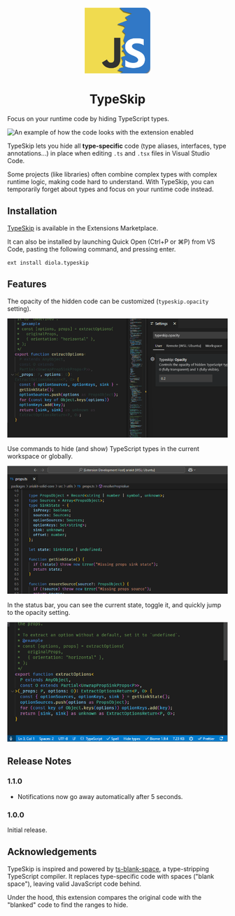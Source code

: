 <p align="center">
  <img src="logo.png" alt="TypeSkip logo" width="150">
</p>

<h1 align="center">TypeSkip</h1>

Focus on your runtime code by hiding TypeScript types.

![An example of how the code looks with the extension enabled](images/code.gif)

TypeSkip lets you hide all **type-specific** code (type aliases, interfaces, type annotations...) in place when editing `.ts` and `.tsx` files in Visual Studio Code.

Some projects (like libraries) often combine complex types with complex runtime logic, making code hard to understand. With TypeSkip, you can temporarily forget about types and focus on your runtime code instead.

## Installation

[TypeSkip](https://marketplace.visualstudio.com/items?itemName=diola.typeskip) is available in the Extensions Marketplace.

It can also be installed by launching Quick Open (Ctrl+P or ⌘P) from VS Code, pasting the following command, and pressing enter.

```
ext install diola.typeskip
```

## Features

The opacity of the hidden code can be customized (`typeskip.opacity` setting).

![A demo of the opacity setting](images/opacity.gif)

Use commands to hide (and show) TypeScript types in the current workspace or globally.

![A demo of the commands](images/commands.gif)

In the status bar, you can see the current state, toggle it, and quickly jump to the opacity setting.

![A demo of the status bar](images/status-bar.gif)

## Release Notes

### 1.1.0

- Notifications now go away automatically after 5 seconds.

### 1.0.0

Initial release.

## Acknowledgements

TypeSkip is inspired and powered by [ts-blank-space](https://bloomberg.github.io/ts-blank-space/), a type-stripping TypeScript compiler. It replaces type-specific code with spaces ("blank space"), leaving valid JavaScript code behind.

Under the hood, this extension compares the original code with the "blanked" code to find the ranges to hide.
